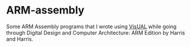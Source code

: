 # ARM-assembly
<p>Some ARM Assembly programs that I wrote using <a href="https://salmanarif.bitbucket.io/visual/">VisUAL</a> while going through Digital Design and Computer Architecture: ARM Edition by Harris and Harris. </p>
